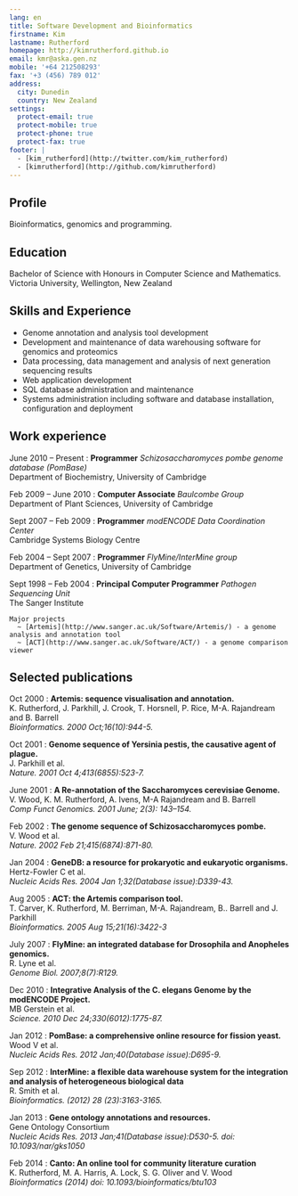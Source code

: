 ```yaml
---
lang: en
title: Software Development and Bioinformatics
firstname: Kim
lastname: Rutherford
homepage: http://kimrutherford.github.io
email: kmr@aska.gen.nz
mobile: '+64 212508293'
fax: '+3 (456) 789 012'
address:
  city: Dunedin
  country: New Zealand
settings:
  protect-email: true
  protect-mobile: true
  protect-phone: true
  protect-fax: true
footer: |
  - [kim_rutherford](http://twitter.com/kim_rutherford)
  - [kimrutherford](http://github.com/kimrutherford)
---
```


Profile
-------

Bioinformatics, genomics and programming.

Education
---------

Bachelor of Science with Honours in Computer Science and Mathematics. Victoria
University, Wellington, New Zealand

Skills and Experience
---------------------

* Genome annotation and analysis tool development
* Development and maintenance of data warehousing software for genomics and
  proteomics
* Data processing, data management and analysis of next generation sequencing
  results
* Web application development
* SQL database administration and maintenance
* Systems administration including software and database installation,
  configuration and deployment

Work experience
---------------


June 2010 – Present
:    **Programmer** *Schizosaccharomyces pombe genome database (PomBase)* \
     Department of Biochemistry, University of Cambridge

Feb 2009 – June 2010
:    **Computer Associate** *Baulcombe Group* \
     Department of Plant Sciences, University of Cambridge

Sept 2007 – Feb 2009
:    **Programmer** *modENCODE Data Coordination Center* \
     Cambridge Systems Biology Centre

Feb 2004 – Sept 2007
:    **Programmer** *FlyMine/InterMine group* \
     Department of Genetics, University of Cambridge

Sept 1998 – Feb 2004
:    **Principal Computer Programmer** *Pathogen Sequencing Unit* \
     The Sanger Institute

    Major projects
      ~ [Artemis](http://www.sanger.ac.uk/Software/Artemis/) - a genome analysis and annotation tool
      ~ [ACT](http://www.sanger.ac.uk/Software/ACT/) - a genome comparison viewer


Selected publications
---------------------

Oct 2000
:    **Artemis: sequence visualisation and annotation.** \
     K. Rutherford, J. Parkhill, J. Crook, T. Horsnell, P. Rice, M-A. Rajandream and B. Barrell \
     *Bioinformatics. 2000 Oct;16(10):944-5.*

Oct 2001
:    **Genome sequence of Yersinia pestis, the causative agent of plague.** \
     J. Parkhill et al. \
     *Nature. 2001 Oct 4;413(6855):523-7.*

June 2001
:    **A Re-annotation of the Saccharomyces cerevisiae Genome.** \
     V. Wood, K. M. Rutherford, A. Ivens, M-A Rajandream and B. Barrell \
     *Comp Funct Genomics. 2001 June; 2(3): 143–154.*

Feb 2002
:    **The genome sequence of Schizosaccharomyces pombe.** \
     V. Wood et al. \
     *Nature. 2002 Feb 21;415(6874):871-80.*

Jan 2004
:    **GeneDB: a resource for prokaryotic and eukaryotic organisms.** \
     Hertz-Fowler C et al. \
     *Nucleic Acids Res. 2004 Jan 1;32(Database issue):D339-43.*

Aug 2005
:    **ACT: the Artemis comparison tool.** \
     T. Carver, K. Rutherford, M. Berriman, M-A. Rajandream, B.. Barrell and J. Parkhill \
     *Bioinformatics. 2005 Aug 15;21(16):3422-3*

July 2007
:    **FlyMine: an integrated database for Drosophila and Anopheles genomics.** \
     R. Lyne et al. \
     *Genome Biol. 2007;8(7):R129.*

Dec 2010
:    **Integrative Analysis of the C. elegans Genome by the modENCODE Project.** \
     MB Gerstein  et al. \
     *Science. 2010 Dec 24;330(6012):1775-87.*

Jan 2012
:    **PomBase: a comprehensive online resource for fission yeast.** \
     Wood V et al. \
     *Nucleic Acids Res. 2012 Jan;40(Database issue):D695-9.*


Sep 2012
:    **InterMine: a flexible data warehouse system for the integration and analysis of heterogeneous biological data** \
     R. Smith et al. \
     *Bioinformatics. (2012) 28 (23):3163-3165.*

Jan 2013
:    **Gene ontology annotations and resources.** \
     Gene Ontology Consortium \
     *Nucleic Acids Res. 2013 Jan;41(Database issue):D530-5. doi: 10.1093/nar/gks1050*

Feb 2014
:    **Canto: An online tool for community literature curation** \
     K. Rutherford, M. A. Harris, A. Lock, S. G. Oliver and V. Wood \
     *Bioinformatics (2014) doi: 10.1093/bioinformatics/btu103*
